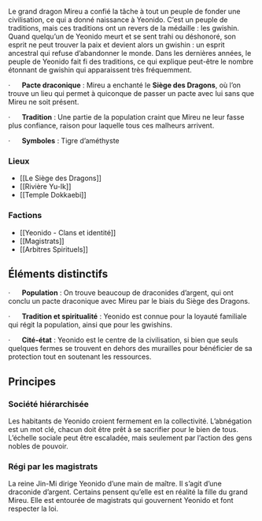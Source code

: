 Le grand dragon Mireu a confié la tâche à tout un peuple de fonder une civilisation, ce qui a donné naissance à Yeonido. C’est un peuple de traditions, mais ces traditions ont un revers de la médaille : les gwishin. Quand quelqu’un de Yeonido meurt et se sent trahi ou déshonoré, son esprit ne peut trouver la paix et devient alors un gwishin : un esprit ancestral qui refuse d’abandonner le monde. Dans les dernières années, le peuple de Yeonido fait fi des traditions, ce qui explique peut-être le nombre étonnant de gwishin qui apparaissent très fréquemment.

·      **Pacte draconique** : Mireu a enchanté le **Siège des Dragons**, où l’on trouve un lieu qui permet à quiconque de passer un pacte avec lui sans que Mireu ne soit présent.

·      **Tradition** : Une partie de la population craint que Mireu ne leur fasse plus confiance, raison pour laquelle tous ces malheurs arrivent.

·      **Symboles** : Tigre d’améthyste

### Lieux
- [[Le Siège des Dragons]]
- [[Rivière Yu-Ik]]
- [[Temple Dokkaebi]]

### Factions
- [[Yeonido - Clans et identité]]
- [[Magistrats]]
- [[Arbitres Spirituels]]

## Éléments distinctifs

·      **Population** : On trouve beaucoup de draconides d’argent, qui ont conclu un pacte draconique avec Mireu par le biais du Siège des Dragons.

·      **Tradition et spiritualité** : Yeonido est connue pour la loyauté familiale qui régit la population, ainsi que pour les gwishins.

·      **Cité-état** : Yeonido est le centre de la civilisation, si bien que seuls quelques fermes se trouvent en dehors des murailles pour bénéficier de sa protection tout en soutenant les ressources.

## Principes

### Société hiérarchisée

Les habitants de Yeonido croient fermement en la collectivité. L’abnégation est un mot clé, chacun doit être prêt à se sacrifier pour le bien de tous. L’échelle sociale peut être escaladée, mais seulement par l’action des gens nobles de pouvoir.

### Régi par les magistrats

La reine Jin-Mi dirige Yeonido d’une main de maître. Il s’agit d’une draconide d’argent. Certains pensent qu’elle est en réalité la fille du grand Mireu. Elle est entourée de magistrats qui gouvernent Yeonido et font respecter la loi.